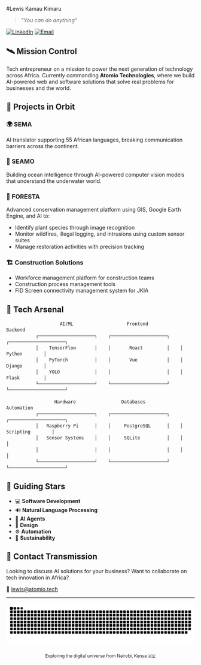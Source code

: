 #Lewis Kamau Kimaru

> *"You can do anything"*

[![LinkedIn](https://img.shields.io/badge/LinkedIn-0077B5?style=for-the-badge&logo=linkedin&logoColor=white)](https://www.linkedin.com/in/lewis-kimaru/)
[![Email](https://img.shields.io/badge/Email-D14836?style=for-the-badge&logo=gmail&logoColor=white)](mailto:lewis@atomio.tech)

## 🛰️ Mission Control

Tech entrepreneur on a mission to power the next generation of technology across Africa. Currently commanding **Atomio Technologies**, where we build AI-powered web and software solutions that solve real problems for businesses and the world.

## 🚀 Projects in Orbit

### 🌍 SEMA
AI translator supporting 55 African languages, breaking communication barriers across the continent.

### 🌊 SEAMO
Building ocean intelligence through AI-powered computer vision models that understand the underwater world.

### 🌳 FORESTA
Advanced conservation management platform using GIS, Google Earth Engine, and AI to:
- Identify plant species through image recognition
- Monitor wildfires, illegal logging, and intrusions using custom sensor suites
- Manage restoration activities with precision tracking

### 🏗️ Construction Solutions
- Workforce management platform for construction teams
- Construction process management tools
- FID Screen connectivity management system for JKIA

## 💫 Tech Arsenal

```
                    AI/ML                    Frontend                 Backend
           ┌─────────────────────┐    ┌─────────────────────┐    ┌─────────────────────┐
           │    TensorFlow       │    │       React         │    │       Python        │
           │    PyTorch          │    │       Vue           │    │       Django        │
           │    YOLO             │    │                     │    │       Flask         │
           └─────────────────────┘    └─────────────────────┘    └─────────────────────┘
                    
                  Hardware                 Databases                 Automation
           ┌─────────────────────┐    ┌─────────────────────┐    ┌─────────────────────┐
           │   Raspberry Pi      │    │     PostgreSQL      │    │    Scripting        │
           │   Sensor Systems    │    │     SQLite          │    │                     │
           │                     │    │                     │    │                     │
           └─────────────────────┘    └─────────────────────┘    └─────────────────────┘
```

## 🌠 Guiding Stars

- 💻 **Software Development**
- 🔊 **Natural Language Processing**
- 🤖 **AI Agents**
- 🎨 **Design**
- ⚙️ **Automation**
- 🌱 **Sustainability**

## 📡 Contact Transmission

Looking to discuss AI solutions for your business? Want to collaborate on tech innovation in Africa?

📧 [lewis@atomio.tech](mailto:lewis@atomio.tech)

---

<div align="center">
  <img src="https://raw.githubusercontent.com/Platane/snk/output/github-contribution-grid-snake.svg" alt="Contribution Grid Snake Animation">
  
  <br/>
  
  <sub>Exploring the digital universe from Nairobi, Kenya 🇰🇪</sub>
</div>
